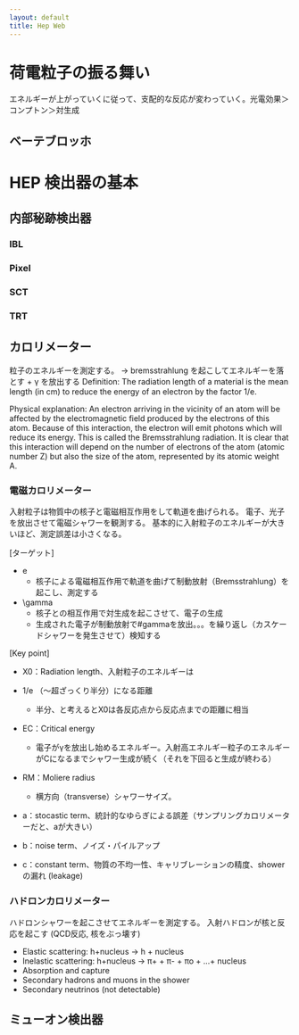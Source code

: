 ```yaml
---
layout: default
title: Hep Web
---
```


# 荷電粒子の振る舞い
エネルギーが上がっていくに従って、支配的な反応が変わっていく。光電効果＞コンプトン＞対生成
## ベーテブロッホ

# HEP 検出器の基本
## 内部秘跡検出器
### IBL
### Pixel
### SCT
### TRT
## カロリメーター
粒子のエネルギーを測定する。
→ bremsstrahlung を起こしてエネルギーを落とす + γ を放出する
Definition: 
The radiation length of a material is the mean length (in cm) to reduce the energy of an electron by the factor 1/e.   

Physical explanation: 
An electron arriving in the vicinity of an atom will be affected by the electromagnetic field produced by the electrons of this atom. Because of this interaction, the electron will emit photons which will reduce its energy. This is called the Bremsstrahlung radiation. It is clear that this interaction will depend on the number of electrons of the atom (atomic number Z) but also the size of the atom, represented by its atomic weight A.  

### 電磁カロリメーター
入射粒子は物質中の核子と電磁相互作用をして軌道を曲げられる。
電子、光子を放出させて電磁シャワーを観測する。
基本的に入射粒子のエネルギーが大きいほど、測定誤差は小さくなる。

[ターゲット]
* e
    * 核子による電磁相互作用で軌道を曲げて制動放射（Bremsstrahlung）を起こし、測定する
* \gamma
    * 核子との相互作用で対生成を起こさせて、電子の生成
    * 生成された電子が制動放射で#gammaを放出。。。を繰り返し（カスケードシャワーを発生させて）検知する

[Key point]
* X0：Radiation length、入射粒子のエネルギーは
* 1/e （〜超ざっくり半分）になる距離
    * 半分、と考えるとX0は各反応点から反応点までの距離に相当

* EC：Critical energy
    * 電子がγを放出し始めるエネルギー。入射高エネルギー粒子のエネルギーがCになるまでシャワー生成が続く（それを下回ると生成が終わる）
* RM：Moliere radius 
    * 横方向（transverse）シャワーサイズ。

* a：stocastic term、統計的なゆらぎによる誤差（サンプリングカロリメーターだと、aが大きい）
* b：noise term、ノイズ・パイルアップ
* c：constant term、物質の不均一性、キャリブレーションの精度、shower の漏れ (leakage)

### ハドロンカロリメーター
ハドロンシャワーを起こさせてエネルギーを測定する。 入射ハドロンが核と反応を起こす (QCD反応, 核をぶっ壊す)

* Elastic scattering: h+nucleus -> h + nucleus
* Inelastic scattering: h+nucleus -> π+ + π- + πο + ...+ nucleus
* Absorption and capture
* Secondary hadrons and muons in the shower
* Secondary neutrinos (not detectable) 

## ミューオン検出器
